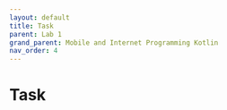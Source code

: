 ```yaml
---
layout: default
title: Task
parent: Lab 1
grand_parent: Mobile and Internet Programming Kotlin
nav_order: 4
---
```


# Task


